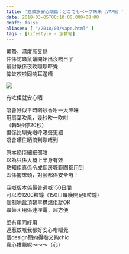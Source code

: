 ```yaml
---
title: '惹蚊族安心瞓篇：どこでもベープ未来（VAPE）'
date: 2018-03-05T00:10:00.000+08:00
draft: false
aliases: [ "/2018/03/vape.html" ]
tags : [lifestyle - 急救箱]
---
```


驚蟄，濕度高又熱  
仲係蛇蟲鼠蟻開始出沒嘅日子  
最討厭係夜晚瞓瞓吓覺  
俾蚊咬啦同响耳邊嘈  

![](/images/vape.jpg)

有咗佢就安心晒  
  
唔會好似平時啲蚊香咁一大陣味  
用扇葉吹風，幾秒吹一吹咁  
（轉5秒停20秒）  
但係比瞓覺嘅呼吸聲更細  
唔會嘈住晒搞到瞓唔到  
  
原本睇佢細細部咁  
以為只係大概上半身有效  
點知佢真係令成個房嘅範圍都用到  
即係擺床頭，對腳都係安全嘅！  
  
我嘅版本係最普通嘅150日間  
可以吹1200粒鐘（150日每晚開足8粒鐘）  
個制响盒頂朝早㩒熄佢就OK  
取替え用係連埋電，超方便  
  
堅有用同好用  
連惹蚊嘅我都好安心咁瞓覺  
個design簡約得嚟又夠chic  
真心推薦呢～～～（心）
